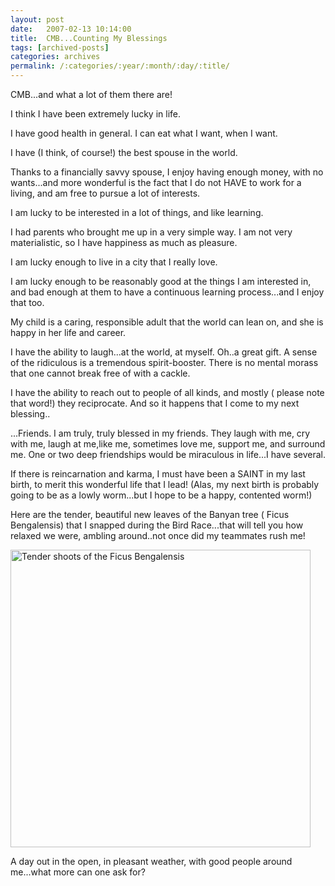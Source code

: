 ```yaml
---
layout: post
date:	2007-02-13 10:14:00
title:  CMB...Counting My Blessings
tags: [archived-posts]
categories: archives
permalink: /:categories/:year/:month/:day/:title/
---
```

CMB...and what a lot of them there are!

I think I have been extremely lucky in life. 

I have good health in general. I can eat what I want, when I want.

I have (I think, of course!) the best spouse in the world.

Thanks to a financially savvy spouse, I enjoy having enough money, with no wants...and more wonderful is the fact that I do not HAVE to work for a living, and am free to pursue a lot of interests. 

I am lucky to be interested in a lot of things, and like learning.

I had parents who brought me up in a very simple way. I am not very materialistic, so I have happiness as much as pleasure.

I am lucky enough to live in a city that I really love.

 I am lucky enough to be reasonably good at the things I am interested in, and bad enough at them  to have a continuous learning process...and I enjoy that too.

My child is a caring, responsible adult that the world can lean on, and she is happy in her life and career.

I have the ability to laugh...at the world, at myself. Oh..a great gift. A sense of the ridiculous is a tremendous spirit-booster. There is no mental morass that one cannot break free of with a cackle.

I have the ability to reach out to people of all kinds, and mostly (<LJ user="amoghavarsha"> please note that word!) they reciprocate. And so it happens that I come to my next blessing..

...Friends. I am truly, truly blessed in my friends. They laugh with me, cry with me, laugh at me,like me, sometimes love me, support me, and surround me. One or two deep friendships would be miraculous in life...I have several.

If there is reincarnation and karma, I must have been a SAINT in my last birth, to merit this wonderful life that I lead! (Alas, my next birth is probably going to be as a lowly worm...but I hope to be a happy, contented worm!)

Here are the tender, beautiful new leaves of the Banyan tree (
Ficus Bengalensis) that I snapped during the Bird Race...that will tell you how relaxed we were, ambling around..not once did my teammates rush me!

<a href="http://www.flickr.com/photos/96476944@N00/388798523/" title="Photo Sharing"><img src="http://farm1.static.flickr.com/145/388798523_3154de2ee5.jpg" width="480" height="476" alt="Tender shoots of the Ficus Bengalensis" /></a>

A day out in the open, in pleasant weather, with good people around me...what more can one ask for?
